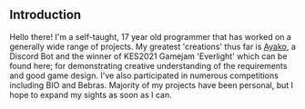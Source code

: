 ## Introduction
Hello there! I'm a self-taught, 17 year old programmer that has worked on a generally wide range of projects. My greatest 'creations' thus far is [Ayako](https://www.ayako.one), a Discord Bot and the winner of KES2021 Gamejam 'Everlight' which can be found here; for demonstrating creative understanding of the requirements and good game design. I've also participated in numerous competitions including BIO and Bebras. Majority of my projects have been personal, but I hope to expand my sights as soon as I can.
